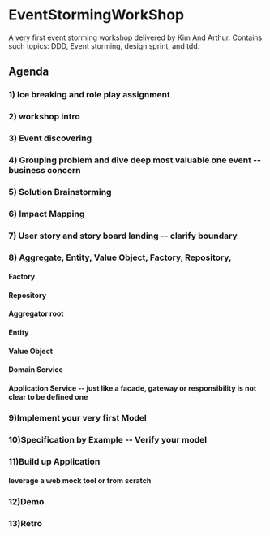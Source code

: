 # EventStormingWorkShop
A very first event storming workshop delivered by Kim And Arthur. Contains such topics: DDD, Event storming, design sprint, and tdd.


## Agenda

### 1) Ice breaking and role play assignment
### 2) workshop intro
### 3) Event discovering
### 4) Grouping problem and dive deep most valuable one event -- business concern
### 5) Solution Brainstorming
### 6) Impact Mapping
### 7) User story and story board landing -- clarify boundary
### 8) Aggregate, Entity, Value Object, Factory, Repository, 

#### Factory
#### Repository
#### Aggregator root
#### Entity
#### Value Object
#### Domain Service
#### Application Service -- just like a facade, gateway or responsibility is not clear to be defined one

### 9)Implement your very first Model

### 10)Specification by Example -- Verify your model

### 11)Build up Application

#### leverage a web mock tool or from scratch


### 12)Demo

### 13)Retro

